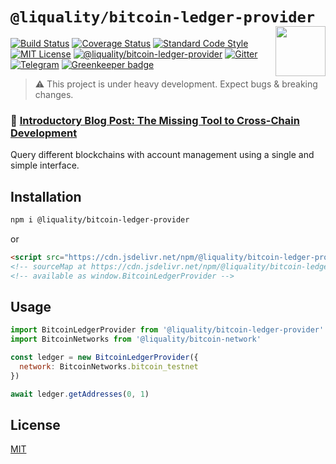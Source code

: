 # `@liquality/bitcoin-ledger-provider` <img align="right" src="https://raw.githubusercontent.com/liquality/chainabstractionlayer/master/liquality-logo.png" height="80px" />


[![Build Status](https://travis-ci.com/liquality/chainabstractionlayer.svg?branch=master)](https://travis-ci.com/liquality/chainabstractionlayer)
[![Coverage Status](https://coveralls.io/repos/github/liquality/chainabstractionlayer/badge.svg?branch=master)](https://coveralls.io/github/liquality/chainabstractionlayer?branch=master)
[![Standard Code Style](https://img.shields.io/badge/codestyle-standard-brightgreen.svg)](https://github.com/standard/standard)
[![MIT License](https://img.shields.io/badge/license-MIT-brightgreen.svg)](../../LICENSE.md)
[![@liquality/bitcoin-ledger-provider](https://img.shields.io/npm/dt/@liquality/bitcoin-ledger-provider.svg)](https://npmjs.com/package/@liquality/bitcoin-ledger-provider)
[![Gitter](https://img.shields.io/gitter/room/liquality/Lobby.svg)](https://gitter.im/liquality/Lobby?source=orgpage)
[![Telegram](https://img.shields.io/badge/chat-on%20telegram-blue.svg)](https://t.me/Liquality) [![Greenkeeper badge](https://badges.greenkeeper.io/liquality/chainabstractionlayer.svg)](https://greenkeeper.io/)

> :warning: This project is under heavy development. Expect bugs & breaking changes.

### :pencil: [Introductory Blog Post: The Missing Tool to Cross-Chain Development](https://medium.com/liquality/the-missing-tool-to-cross-chain-development-2ebfe898efa1)


Query different blockchains with account management using a single and simple interface.


## Installation

```bash
npm i @liquality/bitcoin-ledger-provider
```

or

```html
<script src="https://cdn.jsdelivr.net/npm/@liquality/bitcoin-ledger-provider@0.2.0/dist/bitcoin-ledger-provider.min.js"></script>
<!-- sourceMap at https://cdn.jsdelivr.net/npm/@liquality/bitcoin-ledger-provider@0.2.0/dist/bitcoin-ledger-provider.min.js.map -->
<!-- available as window.BitcoinLedgerProvider -->
```


## Usage

```js
import BitcoinLedgerProvider from '@liquality/bitcoin-ledger-provider'
import BitcoinNetworks from '@liquality/bitcoin-network'

const ledger = new BitcoinLedgerProvider({
  network: BitcoinNetworks.bitcoin_testnet
})

await ledger.getAddresses(0, 1)
```


## License

[MIT](../../LICENSE.md)
